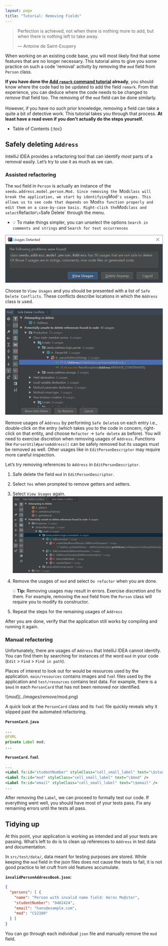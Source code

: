 ```yaml
---
layout: page
title: "Tutorial: Removing Fields"
---
```


> Perfection is achieved, not when there is nothing more to add, but when there is nothing left to take away.
>
> —  Antoine de Saint-Exupery

When working on an existing code base, you will most likely find that some features that are no longer necessary.
This tutorial aims to give you some practice on such a code 'removal' activity by removing the `mod` field from `Person` class.

<div markdown="span" class="alert alert-success">

**If you have done the [Add `remark` command tutorial](AddRemark.html)  already**, you should know where the code had to be updated to add the field `remark`. From that experience, you can deduce where the code needs to be changed to _remove_ that field too. The removing of the `mod` field can be done similarly.
<br>
<br>
However, if you have no such prior knowledge, removing a field can take a quite a bit of detective work. This tutorial takes you through that process. **At least have a read even if you don't actually do the steps yourself.**
</div>


* Table of Contents
{:toc}

## Safely deleting `Address`

IntelliJ IDEA provides a refactoring tool that can identify *most* parts of a removal easily. Let’s try to use it as much as we can.

### Assisted refactoring

The `mod` field in `Person` is actually an instance of the `seedu.address.model.person.Mod. Since removing the `Mod` class will break the application, we start by identifying `Mod`'s usages. This allows us to see code that depends on `Mod` to function properly and edit them on a case-by-case basis. Right-click the `Mod` class and select `Refactor` \> `Safe Delete` through the menu.
* :bulb: To make things simpler, you can unselect the options `Search in comments and strings` and `Search for text occurrences`

![Usages detected](../images/remove/UnsafeDelete.png)

Choose to `View Usages` and you should be presented with a list of `Safe Delete Conflicts`. These conflicts describe locations in which the `Address` class is used.

![List of conflicts](../images/remove/SafeDeleteConflicts.png)

Remove usages of `Address` by performing `Safe Delete`s on each entry i.e., double-click on the entry (which takes you to the code in concern, right-click on that entity, and choose `Refactor` -> `Safe delete` as before). You will need to exercise discretion when removing usages of `Address`. Functions like `ParserUtil#parseAddress()` can be safely removed but its usages must be removed as well. Other usages like in `EditPersonDescriptor` may require more careful inspection.

Let’s try removing references to `Address` in `EditPersonDescriptor`.

1. Safe delete the field `mod` in `EditPersonDescriptor`.

1. Select `Yes` when prompted to remove getters and setters.

1. Select `View Usages` again.<br>
   ![UnsafeDeleteOnField](../images/remove/UnsafeDeleteOnField.png)

1. Remove the usages of `mod` and select `Do refactor` when you are done.

   <div markdown="span" class="alert alert-primary">

   :bulb: **Tip:** Removing usages may result in errors. Exercise discretion and fix them. For example, removing the `mod` field from the `Person` class will require you to modify its constructor.
   </div>

1. Repeat the steps for the remaining usages of `Address`

After you are done, verify that the application still works by compiling and running it again.

### Manual refactoring

Unfortunately, there are usages of `Address` that IntelliJ IDEA cannot identify. You can find them by searching for instances of the word `mod` in your code (`Edit` \> `Find` \> `Find in path`).

Places of interest to look out for would be resources used by the application. `main/resources` contains images and `fxml` files used by the application and `test/resources` contains test data. For example, there is a `$mod` in each `PersonCard` that has not been removed nor identified.

![$mod](../images/remove/$mod.png)

A quick look at the `PersonCard` class and its `fxml` file quickly reveals why it slipped past the automated refactoring.

**`PersonCard.java`**

``` java
...
@FXML
private Label mod;
...
```

**`PersonCard.fxml`**

``` xml
...
<Label fx:id="studentNumber" styleClass="cell_small_label" text="\$studentNumber" />
<Label fx:id="mod" styleClass="cell_small_label" text="\$mod" />
<Label fx:id="email" styleClass="cell_small_label" text="\$email" />
...
```

After removing the `Label`, we can proceed to formally test our code. If everything went well, you should have most of your tests pass. Fix any remaining errors until the tests all pass.

## Tidying up

At this point, your application is working as intended and all your tests are passing. What’s left to do is to clean up references to `Address` in test data and documentation.

In `src/test/data/`, data meant for testing purposes are stored. While keeping the `mod` field in the json files does not cause the tests to fail, it is not good practice to let cruft from old features accumulate.

**`invalidPersonAddressBook.json`:**

```json
{
  "persons": [ {
    "name": "Person with invalid name field: Ha!ns Mu@ster",
    "studentNumber": "9482424",
    "email": "hans@example.com",
    "mod": "CS2100"
  } ]
}
```

You can go through each individual `json` file and manually remove the `mod` field.
